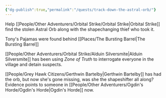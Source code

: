 ```yaml
---
{"dg-publish":true,"permalink":"/quests/track-down-the-astral-orb/"}
---
```


Help [[People/Other Adventurers/Orbital Strike/Orbital Strike\|Orbital Strike]] find the stolen Astral Orb along with the shapechanging thief who took it.

Tony's Pajamas were found behind [[Places/The Bursting Barrel\|The Bursting Barrel]]

[[People/Other Adventurers/Orbital Strike/Alduin Silversmite\|Alduin Silversmite]] has been using *Zone of Truth* to interrogate everyone in the village and detain suspects.  

[[People/Grey Hawk Citizens/Gerthwin Bartelby\|Gerthwin Bartelby]] has had the orb, but now she's gone missing, was she the shapeshifter all along?  Evidence points to someone in [[People/Other Adventurers/Ogdin's Horde/Ogdin's Horde\|Ogdin's Horde]] now.  